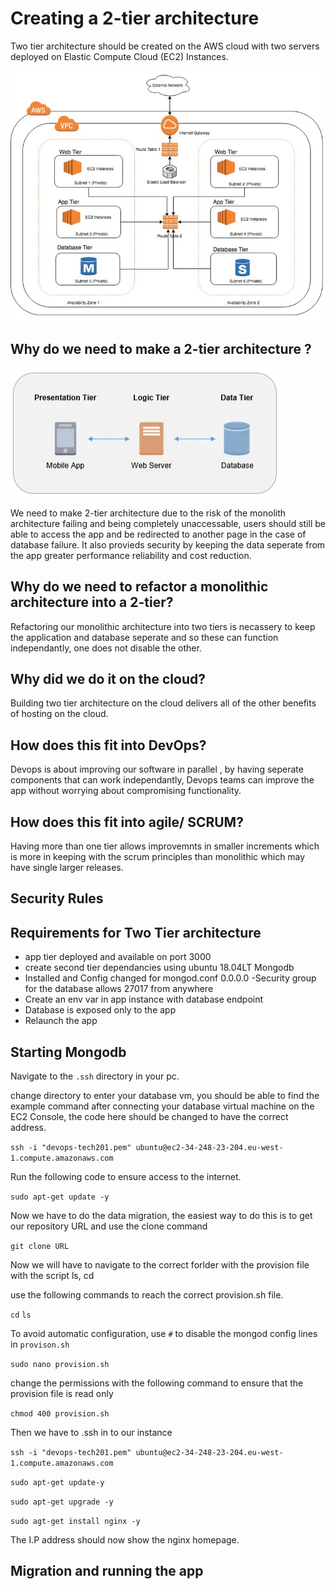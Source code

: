 # Creating a 2-tier architecture

Two tier architecture should be created on the AWS cloud with two servers deployed on Elastic Compute Cloud (EC2) Instances.

![Alt text](VPC-Architecture-1.jpg "a title")



## Why do we need to make a 2-tier architecture ?

![Alt text](AWS11.PNG "a title")

We need to make 2-tier architecture due to the risk of the monolith architecture failing and being completely unaccessable, users should still be able to access the app and be redirected to another page in the case of database failure. It also provieds security by keeping the data seperate from the app greater performance reliability and cost reduction.

## Why do we need to refactor a monolithic  architecture into a 2-tier?

Refactoring our monolithic architecture into two tiers is necassery to keep the application and database seperate and so these can function independantly, one does not disable the other.

## Why did we do it on the cloud?

Building two tier architecture on the cloud delivers all of the other benefits of hosting on the cloud.

## How does this fit into DevOps?

Devops is about improving our software in parallel , by having seperate components that can work independantly, Devops teams can improve the app without worrying about compromising functionality.

## How does this fit into agile/ SCRUM?

Having more than one tier allows improvemnts in smaller increments which is more in keeping with the scrum principles than monolithic which may have single larger releases.

## Security Rules

## Requirements for Two Tier architecture

- app tier deployed and available on port 3000
- create second tier dependancies using ubuntu 18.04LT Mongodb
- Installed and Config changed for mongod.conf 0.0.0.0
-Security group for the database allows 27017 from anywhere 
- Create an env var in app instance with database endpoint
- Database is exposed only to the app
- Relaunch the app

## Starting Mongodb

Navigate to the `.ssh` directory in your pc.

change directory to enter your database vm, you should be able to find the example command after connecting your database virtual machine on the EC2 Console, the code here should be changed to have the correct address. 

`ssh -i "devops-tech201.pem" ubuntu@ec2-34-248-23-204.eu-west-1.compute.amazonaws.com`

Run the following code to ensure access to the internet.

`sudo apt-get update -y`

Now we have to do the data migration, the easiest way to do this is to get our repository URL and use the clone command

`git clone URL`

Now we will have to navigate to the correct forlder with the provision file with the script ls, cd

use the following commands to reach the correct provision.sh file.

`cd`
`ls`

To avoid automatic configuration, use `#` to disable the mongod config lines in `provison.sh`

`sudo nano provision.sh`

change the permissions with the following command to ensure that the provision file is read only

`chmod 400 provision.sh`

Then we have to .ssh in to our instance

`ssh -i "devops-tech201.pem" ubuntu@ec2-34-248-23-204.eu-west-1.compute.amazonaws.com`

`sudo apt-get update-y`

`sudo apt-get upgrade -y`

`sudo agt-get install nginx -y`

The I.P address should now show the nginx homepage.

## Migration and running the app

